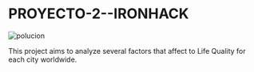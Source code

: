 # PROYECTO-2--IRONHACK

![polucion](https://github.com/Lydia-Arocena/PROYECTO-2-APIS/blob/main/POLUCION.jpg)

This project aims to analyze several factors that affect to Life Quality for each city worldwide.